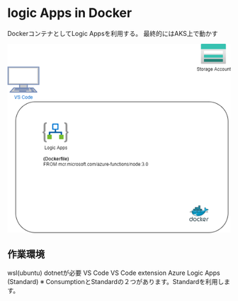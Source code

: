 # logic Apps in Docker

DockerコンテナとしてLogic Appsを利用する。
最終的にはAKS上で動かす

![image](./logicapps_in_docker.png)


## 作業環境
wsl(ubuntu) dotnetが必要
VS Code
VS Code extension Azure Logic Apps (Standard)
 ※ ConsumptionとStandardの２つがあります。Standardを利用します。

